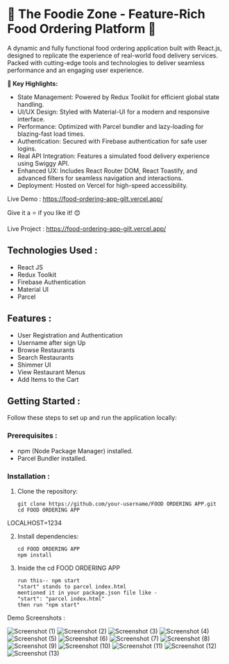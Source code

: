 # 🍴 The Foodie Zone - Feature-Rich Food Ordering Platform 🚀

A dynamic and fully functional food ordering application built with React.js, designed to replicate the experience of real-world food delivery services. Packed with cutting-edge tools and technologies to deliver seamless performance and an engaging user experience.

**🌟 Key Highlights:**

- State Management: Powered by Redux Toolkit for efficient global state handling.
- UI/UX Design: Styled with Material-UI for a modern and responsive interface.
- Performance: Optimized with Parcel bundler and lazy-loading for blazing-fast load times.
- Authentication: Secured with Firebase authentication for safe user logins.
- Real API Integration: Features a simulated food delivery experience using Swiggy API.
- Enhanced UX: Includes React Router DOM, React Toastify, and advanced filters for seamless navigation and interactions.
- Deployment: Hosted on Vercel for high-speed accessibility.

Live Demo : https://food-ordering-app-gilt.vercel.app/

Give it a ⭐ if you like it! 😊

Live Project : https://food-ordering-app-gilt.vercel.app/

## Technologies Used :

- React JS
- Redux Toolkit
- Firebase Authentication
- Material UI
- Parcel

## Features :

- User Registration and Authentication
- Username after sign Up
- Browse Restaurants
- Search Restaurants
- Shimmer UI
- View Restaurant Menus
- Add Items to the Cart

## Getting Started :

Follow these steps to set up and run the application locally:

### Prerequisites :

- npm (Node Package Manager) installed.
- Parcel Bundler installed.

### Installation :

1. Clone the repository:

   ```
   git clone https://github.com/your-username/FOOD ORDERING APP.git
   cd FOOD ORDERING APP
   ```

LOCALHOST=1234

2.  Install dependencies:

    ```
    cd FOOD ORDERING APP
    npm install
    ```

3.  Inside the cd FOOD ORDERING APP
    ```
    run this-- npm start
    "start" stands to parcel index.html
    mentioned it in your package.json file like -
    "start": "parcel index.html"
    then run "npm start"
    ```

Demo Screenshots :

![Screenshot (1)](https://github.com/onkar895/FOOD-ORDERING-APP/assets/50394711/ff73e98a-93e3-48e4-b17d-b61beeffcb04)
![Screenshot (2)](https://github.com/onkar895/FOOD-ORDERING-APP/assets/50394711/d0ac15e7-a8b4-41ec-a781-018f639d76c1)
![Screenshot (3)](https://github.com/onkar895/FOOD-ORDERING-APP/assets/50394711/6a9298b2-8d12-4ce9-af31-66d95ac3b82e)
![Screenshot (4)](https://github.com/onkar895/FOOD-ORDERING-APP/assets/50394711/5b62e767-e3b1-40e5-8c49-7b554defe1e4)
![Screenshot (5)](https://github.com/onkar895/FOOD-ORDERING-APP/assets/50394711/014f5bf8-139c-46db-8ddb-df69958b5b7b)
![Screenshot (6)](https://github.com/onkar895/FOOD-ORDERING-APP/assets/50394711/ccdd30d9-c8b2-478e-a597-214f03bfc8ec)
![Screenshot (7)](https://github.com/onkar895/FOOD-ORDERING-APP/assets/50394711/e234a291-cc35-40a9-bab7-1fab51a802a3)
![Screenshot (8)](https://github.com/onkar895/FOOD-ORDERING-APP/assets/50394711/59f653df-58c2-48a4-ab55-6d4549ad7d7d)
![Screenshot (9)](https://github.com/onkar895/FOOD-ORDERING-APP/assets/50394711/cfe755e7-6958-4b20-9bed-645504dbe449)
![Screenshot (10)](https://github.com/onkar895/FOOD-ORDERING-APP/assets/50394711/91dec168-14af-47c2-94e2-ce7f604f5db9)
![Screenshot (11)](https://github.com/onkar895/FOOD-ORDERING-APP/assets/50394711/670c47ab-1019-4fdc-a6cb-6f54be12619e)
![Screenshot (12)](https://github.com/onkar895/FOOD-ORDERING-APP/assets/50394711/97614169-c5ec-427d-85f9-61858e9eea40)
![Screenshot (13)](https://github.com/onkar895/FOOD-ORDERING-APP/assets/50394711/1072e5c9-9987-4abe-8e0d-7281b276d383)

